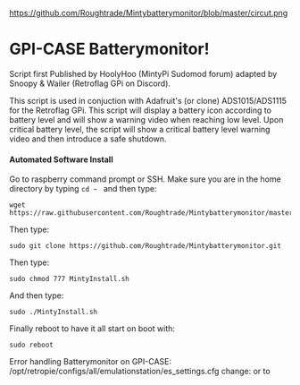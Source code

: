 https://github.com/Roughtrade/Mintybatterymonitor/blob/master/circut.png
# GPI-CASE Batterymonitor!
Script first Published by HoolyHoo (MintyPi Sudomod forum) adapted by Snoopy & Wailer (Retroflag GPi on Discord).

This script is used in conjuction with Adafruit's (or clone) ADS1015/ADS1115 for the Retroflag GPi.
This script will display a battery icon according to battery level and will show a warning video when reaching low level.  Upon critical battery level, the script will show a critical battery level warning video and then introduce a safe shutdown.


#### Automated Software Install
Go to raspberry command prompt or SSH.
Make sure you are in the home directory by typing ```cd ~ ``` and then type:
```
wget https://raw.githubusercontent.com/Roughtrade/Mintybatterymonitor/master/MintyInstall.sh
```
Then type:
```
sudo git clone https://github.com/Roughtrade/Mintybatterymonitor.git
```
Then type:
```
sudo chmod 777 MintyInstall.sh
```
And then type:
```
sudo ./MintyInstall.sh
```
Finally reboot to have it all start on boot with:
```
sudo reboot
```
Error handling Batterymonitor on GPI-CASE:
/opt/retropie/configs/all/emulationstation/es_settings.cfg
change:
<string name="AudioDevice" value="Master" /> or <string name="AudioDevice" value="Digital" /> 
to
<string name="AudioDevice" value="PCM" />
